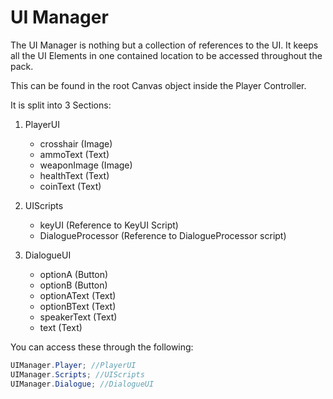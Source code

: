 # UI Manager

The UI Manager is nothing but a collection of references to the UI. It keeps all the UI Elements in one contained location to be accessed throughout the pack.

This can be found in the root Canvas object inside the Player Controller.

It is split into 3 Sections:

1. PlayerUI
    - crosshair (Image)
    - ammoText (Text)
    - weaponImage (Image)
    - healthText (Text)
    - coinText (Text)

2. UIScripts
    - keyUI (Reference to KeyUI Script)
    - DialogueProcessor (Reference to DialogueProcessor script)

3. DialogueUI
    - optionA (Button)
    - optionB (Button)
    - optionAText (Text)
    - optionBText (Text)
    - speakerText (Text)
    - text (Text)

You can access these through the following:
```C#
UIManager.Player; //PlayerUI
UIManager.Scripts; //UIScripts
UIManager.Dialogue; //DialogueUI
```

